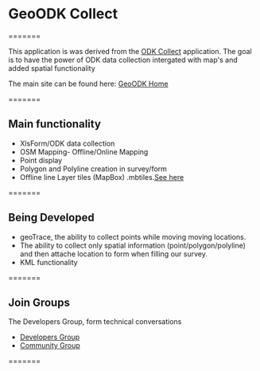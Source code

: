 # GeoODK Collect
=======

This application is was derived from the [ODK Collect](http://www.opendatakit.org) application. 
The goal is to have the power of ODK data collection intergated with  map's and added spatial functionality

The main site can be found here: [GeoODK Home](http://www.geoodk.com)

=======
## Main functionality
* XlsForm/ODK data collection 
* OSM Mapping- Offline/Online Mapping
* Point display
* Polygon and Polyline creation in survey/form
* Offline line Layer tiles (MapBox) .mbtiles.[See here](http://geoodk.com/mbtiles_howto.php)

=======
## Being Developed
* geoTrace, the ability to collect points while moving moving locations.
* The ability to collect only spatial information (point/polygon/polyline) and then attache location to form when filling our survey.
* KML functionality

=======
## Join Groups

The Developers Group, form technical conversations
* [Developers Group](https://groups.google.com/forum/#!forum/geoodk-developers)
* [Community Group](https://groups.google.com/forum/#!forum/geoodk-community)

=======

